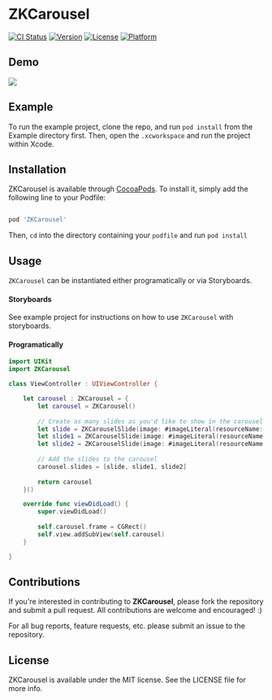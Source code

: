 # ZKCarousel

[![CI Status](http://img.shields.io/travis/ZacharyKhan/ZKCarousel.svg?style=flat)](https://travis-ci.org/ZacharyKhan/ZKCarousel)
[![Version](https://img.shields.io/cocoapods/v/ZKCarousel.svg?style=flat)](http://cocoapods.org/pods/ZKCarousel)
[![License](https://img.shields.io/cocoapods/l/ZKCarousel.svg?style=flat)](http://cocoapods.org/pods/ZKCarousel)
[![Platform](https://img.shields.io/cocoapods/p/ZKCarousel.svg?style=flat)](http://cocoapods.org/pods/ZKCarousel)

## Demo
![](https://media.giphy.com/media/Wk7oUM8HnHOes/giphy.gif)

## Example

To run the example project, clone the repo, and run `pod install` from the Example directory first. Then, open the `.xcworkspace` and run the project within Xcode.

## Installation

ZKCarousel is available through [CocoaPods](http://cocoapods.org). To install
it, simply add the following line to your Podfile:

```ruby

pod 'ZKCarousel'

```

Then, `cd` into the directory containing your `podfile` and run `pod install`

## Usage

`ZKCarousel` can be instantiated either programatically or via Storyboards. 

#### Storyboards

See example project for instructions on how to use `ZKCarousel` with storyboards.

#### Programatically

```swift 
import UIKit
import ZKCarousel

class ViewController : UIViewController {

    let carousel : ZKCarousel = {
        let carousel = ZKCarousel()
        
        // Create as many slides as you'd like to show in the carousel
        let slide = ZKCarouselSlide(image: #imageLiteral(resourceName: "demo2"), title: "Hello There 👻", description: "Welcome to the ZKCarousel demo! Swipe left to view more slides!")
        let slide1 = ZKCarouselSlide(image: #imageLiteral(resourceName: "demo"), title: "A Demo Slide ☝🏼", description: "lorem ipsum devornum cora fusoa foen sdie ha odab ebakldf shjbesd ljkhf")
        let slide2 = ZKCarouselSlide(image: #imageLiteral(resourceName: "demo2"), title: "Another Demo Slide ✌🏼", description: "lorem ipsum devornum cora fusoa foen ebakldf shjbesd ljkhf")     
        
        // Add the slides to the carousel
        carousel.slides = [slide, slide1, slide2]
        
        return carousel
    }()

    override func viewDidLoad() {
        super.viewDidLoad()
    
        self.carousel.frame = CGRect()
        self.view.addSubView(self.carousel)
    }

}

```

## Contributions

If you're interested in contributing to **ZKCarousel**, please fork the repository and submit a pull request. All contributions are welcome and encouraged! :)

For all bug reports, feature requests, etc. please submit an issue to the repository.

## License

ZKCarousel is available under the MIT license. See the LICENSE file for more info.
